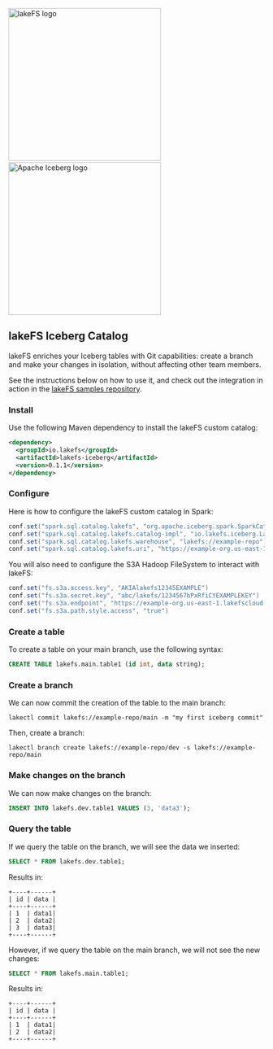<img src="https://docs.lakefs.io/assets/logo.svg" alt="lakeFS logo" width=300/>&nbsp;&nbsp;&nbsp;&nbsp;&nbsp;&nbsp;&nbsp;&nbsp;&nbsp;&nbsp;<img src="https://www.apache.org/logos/res/iceberg/iceberg.png" alt="Apache Iceberg logo" width=300/>

## lakeFS Iceberg Catalog

lakeFS enriches your Iceberg tables with Git capabilities: create a branch and make your changes in isolation, without affecting other team members.

See the instructions below on how to use it, and check out the integration in action in the [lakeFS samples repository](https://github.com/treeverse/lakeFS-samples/).

### Install

Use the following Maven dependency to install the lakeFS custom catalog:

```xml
<dependency>
  <groupId>io.lakefs</groupId>
  <artifactId>lakefs-iceberg</artifactId>
  <version>0.1.1</version>
</dependency>
```

### Configure

Here is how to configure the lakeFS custom catalog in Spark:
```scala
conf.set("spark.sql.catalog.lakefs", "org.apache.iceberg.spark.SparkCatalog");
conf.set("spark.sql.catalog.lakefs.catalog-impl", "io.lakefs.iceberg.LakeFSCatalog");
conf.set("spark.sql.catalog.lakefs.warehouse", "lakefs://example-repo");
conf.set("spark.sql.catalog.lakefs.uri", "https://example-org.us-east-1.lakefscloud.io")
```

You will also need to configure the S3A Hadoop FileSystem to interact with lakeFS:
```scala
conf.set("fs.s3a.access.key", "AKIAlakefs12345EXAMPLE")
conf.set("fs.s3a.secret.key", "abc/lakefs/1234567bPxRfiCYEXAMPLEKEY")
conf.set("fs.s3a.endpoint", "https://example-org.us-east-1.lakefscloud.io")
conf.set("fs.s3a.path.style.access", "true")
```

### Create a table

To create a table on your main branch, use the following syntax:

```sql
CREATE TABLE lakefs.main.table1 (id int, data string);
```

### Create a branch

We can now commit the creation of the table to the main branch:

```
lakectl commit lakefs://example-repo/main -m "my first iceberg commit"
```

Then, create a branch:

```
lakectl branch create lakefs://example-repo/dev -s lakefs://example-repo/main
```

### Make changes on the branch

We can now make changes on the branch:

```sql
INSERT INTO lakefs.dev.table1 VALUES (3, 'data3');
```

### Query the table

If we query the table on the branch, we will see the data we inserted:

```sql
SELECT * FROM lakefs.dev.table1;
```

Results in:
```
+----+------+
| id | data |
+----+------+
| 1  | data1|
| 2  | data2|
| 3  | data3|
+----+------+
```

However, if we query the table on the main branch, we will not see the new changes:

```sql
SELECT * FROM lakefs.main.table1;
```

Results in:
```
+----+------+
| id | data |
+----+------+
| 1  | data1|
| 2  | data2|
+----+------+
```
